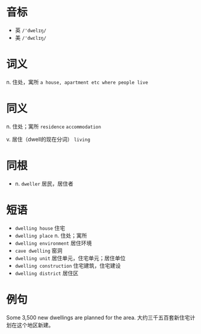 # 音标

- 英 `/'dwelɪŋ/`
- 美 `/'dwɛlɪŋ/`

# 词义

n. 住处，寓所
`a house, apartment etc where people live`

# 同义

n. 住处；寓所
`residence` `accommodation`

v. 居住（dwell的现在分词）
`living`

# 同根

- n. `dweller` 居民，居住者

# 短语

- `dwelling house` 住宅
- `dwelling place` n. 住处；寓所
- `dwelling environment` 居住环境
- `cave dwelling` 窑洞
- `dwelling unit` 居住单元，住宅单元；居住单位
- `dwelling construction` 住宅建筑，住宅建设
- `dwelling district` 居住区

# 例句

Some 3,500 new dwellings are planned for the area.
大约三千五百套新住宅计划在这个地区新建。


